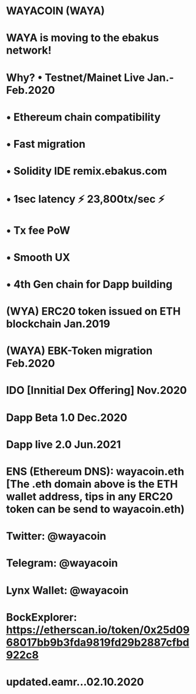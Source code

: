 # WAYACOIN (WAYA) 
# 
# WAYA is moving to the ebakus network!
# Why? • Testnet/Mainet Live Jan.-Feb.2020
#      • Ethereum chain compatibility
#      • Fast migration 
#      • Solidity IDE remix.ebakus.com
#      • 1sec latency ⚡️ 23,800tx/sec ⚡️
#      • Tx fee PoW
#      • Smooth UX
#      • 4th Gen chain for Dapp building 
#
#
# (WYA)  ERC20 token issued on ETH blockchain Jan.2019
# (WAYA) EBK-Token migration  Feb.2020
# IDO [Innitial Dex Offering] Nov.2020
# 
# Dapp Beta  1.0  Dec.2020
# Dapp live  2.0  Jun.2021
#
# ENS (Ethereum DNS):  wayacoin.eth  [The .eth domain above is the ETH wallet address, tips in any ERC20 token can be send to wayacoin.eth)
#
# Twitter:     @wayacoin
# Telegram:    @wayacoin
# Lynx Wallet: @wayacoin 
# 
#
# BockExplorer:  https://etherscan.io/token/0x25d0968017bb9b3fda9819fd29b2887cfbd922c8
#
#
# updated.eamr...02.10.2020
